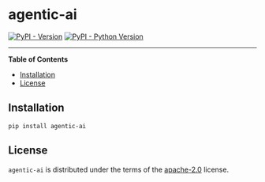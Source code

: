 # agentic-ai

[![PyPI - Version](https://img.shields.io/pypi/v/agentic-ai.svg)](https://pypi.org/project/agentic-ai)
[![PyPI - Python Version](https://img.shields.io/pypi/pyversions/agentic-ai.svg)](https://pypi.org/project/agentic-ai)

-----

**Table of Contents**

- [Installation](#installation)
- [License](#license)

## Installation

```console
pip install agentic-ai
```

## License

`agentic-ai` is distributed under the terms of the [apache-2.0](https://spdx.org/licenses/apache-2.0.html) license.
